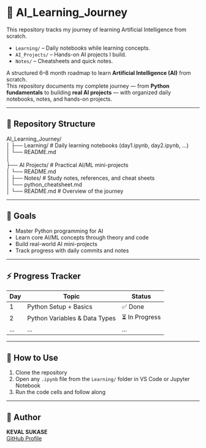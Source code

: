 # 🧠 AI_Learning_Journey

This repository tracks my journey of learning Artificial Intelligence from scratch.

- `Learning/` – Daily notebooks while learning concepts.
- `AI_Projects/` – Hands-on AI projects I build.
- `Notes/` – Cheatsheets and quick notes.

A structured 6–8 month roadmap to learn **Artificial Intelligence (AI)** from scratch.  
This repository documents my complete journey — from **Python fundamentals** to building **real AI projects** — with organized daily notebooks, notes, and hands-on projects.

---

## 📂 Repository Structure

AI_Learning_Journey/                                
│
├── Learning/ # Daily learning notebooks (day1.ipynb, day2.ipynb, ...)                                          
│ └── README.md                 
│                      
├── AI Projects/ # Practical AI/ML mini-projects                          
│ └── README.md                                                      
│
├── Notes/ # Study notes, references, and cheat sheets                     
│ └── python_cheatsheet.md                     
│
└── README.md # Overview of the journey                         


---

## 🎯 Goals

- Master Python programming for AI  
- Learn core AI/ML concepts through theory and code  
- Build real-world AI mini-projects  
- Track progress with daily commits and notes

---

## ⚡ Progress Tracker

| Day  | Topic                  | Status      |
|------|-------------------------|--------------|
| 1    | Python Setup + Basics   | ✅ Done      |
| 2    | Python Variables & Data Types | ⏳ In Progress |
| ...  | ...                     | ...          |

---

## 🚀 How to Use

1. Clone the repository
2. Open any `.ipynb` file from the `Learning/` folder in VS Code or Jupyter Notebook
3. Run the code cells and follow along

---

## 📝 Author
**KEVAL SUKASE**  
[GitHub Profile](https://github.com/keval-creator)

